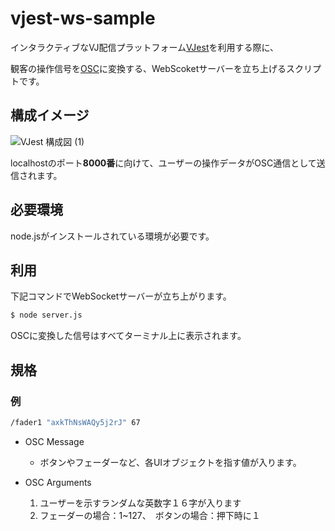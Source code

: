 # vjest-ws-sample

インタラクティブなVJ配信プラットフォーム[VJest](https://vjest.com/)を利用する際に、

観客の操作信号を[OSC](http://opensoundcontrol.org/introduction-osc)に変換する、WebScoketサーバーを立ち上げるスクリプトです。

## 構成イメージ

![VJest 構成図 (1)](https://user-images.githubusercontent.com/5201487/81564958-865f5a80-93d3-11ea-82dd-7fe88ba1651e.png)

localhostのポート**8000番**に向けて、ユーザーの操作データがOSC通信として送信されます。

## 必要環境
node.jsがインストールされている環境が必要です。

## 利用

下記コマンドでWebSocketサーバーが立ち上がります。

```bash
$ node server.js
```

OSCに変換した信号はすべてターミナル上に表示されます。

## 規格

### 例
```bash
/fader1 "axkThNsWAQy5j2rJ" 67
```

- OSC Message
  - ボタンやフェーダーなど、各UIオブジェクトを指す値が入ります。

- OSC Arguments
  1. ユーザーを示すランダムな英数字１６字が入ります
  2. フェーダーの場合：1~127、　ボタンの場合：押下時に１
